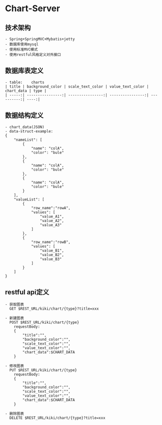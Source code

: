 # Chart-Server
## 技术架构
    - Spring+SpringMVC+Mybatis+jetty
    - 数据库使用mysql
    - 使用标准MVC模式
    - 使用restful风格定义对外接口
    
## 数据库表定义
    - table:    charts
    | title | background_color | scale_text_color | value_text_color | chart_data | type |
    | -----:| ----------------:| ----------------:| ----------------:| ----------:| ----:|

## 数据结构定义
    - chart_data(JSON)
    - data-struct-example:
    {
        "nameList": [
            {
                "name": "colA",
                "color": "bule"
            },
            {
                "name": "colA",
                "color": "bule"
            },
            {
                "name": "colA",
                "color": "bule"
            }
        ],
        "valueList": [
            {
                "row_name":"rowA",
                "values": [
                    "value_A1",
                    "value_A2",
                    "value_A3"
                ]
            },
            {
                "row_name":"rowB",
                "values": [
                    "value_B1",
                    "value_B2",
                    "value_B3"
                ]
            }
        ]
    }
    
## restful api定义
    - 获取图表
      GET $REST_URL/kiki/chart/{type}?title=xxx
    
    - 新建图表
      POST $REST_URL/kiki/chart/{type}
        requestBody: 
        {
            "title":"",
            "background_color":"",
            "scale_text_color":"",
            "value_text_color":"",
            "chart_data":$CHART_DATA
        }
       
    - 修改图表    
      PUT $REST_URL/kiki/chart/{type}
        requestBody: 
        {
            "title":"",
            "background_color":"",
            "scale_text_color":"",
            "value_text_color":"",
            "chart_data":$CHART_DATA
        } 
    
    - 删除图表
      DELETE $REST_URL/kiki/chart/{type}?title=xxx